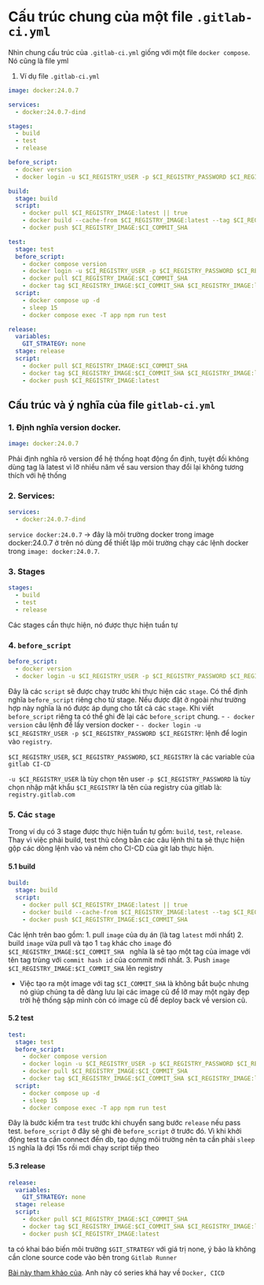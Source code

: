 # Cấu trúc chung của một file `.gitlab-ci.yml`

Nhìn chung cấu trúc của    `.gitlab-ci.yml` giống với một file `docker compose`. Nó cũng là file yml

1. Ví dụ file `.gitlab-ci.yml`

```yml
image: docker:24.0.7

services:
  - docker:24.0.7-dind

stages:
  - build
  - test
  - release

before_script:
  - docker version
  - docker login -u $CI_REGISTRY_USER -p $CI_REGISTRY_PASSWORD $CI_REGISTRY

build:
  stage: build
  script:
    - docker pull $CI_REGISTRY_IMAGE:latest || true
    - docker build --cache-from $CI_REGISTRY_IMAGE:latest --tag $CI_REGISTRY_IMAGE:$CI_COMMIT_SHA .
    - docker push $CI_REGISTRY_IMAGE:$CI_COMMIT_SHA

test:
  stage: test
  before_script:
    - docker compose version
    - docker login -u $CI_REGISTRY_USER -p $CI_REGISTRY_PASSWORD $CI_REGISTRY
    - docker pull $CI_REGISTRY_IMAGE:$CI_COMMIT_SHA
    - docker tag $CI_REGISTRY_IMAGE:$CI_COMMIT_SHA $CI_REGISTRY_IMAGE:latest
  script:
    - docker compose up -d
    - sleep 15
    - docker compose exec -T app npm run test

release:
  variables:
    GIT_STRATEGY: none
  stage: release
  script:
    - docker pull $CI_REGISTRY_IMAGE:$CI_COMMIT_SHA
    - docker tag $CI_REGISTRY_IMAGE:$CI_COMMIT_SHA $CI_REGISTRY_IMAGE:latest
    - docker push $CI_REGISTRY_IMAGE:latest
```

## Cấu trúc và ý nghĩa của file `gitlab-ci.yml`

### 1. Định nghĩa version docker.
```yml
image: docker:24.0.7
```
Phải định nghĩa rõ version để hệ thống hoạt động ổn định, tuyệt đối không dùng tag là latest vì lỡ nhiều năm về sau version thay đổi lại không tương thích với hệ thống
### 2. Services:
```yml
services:
  - docker:24.0.7-dind
```
`service docker:24.0.7` -> đây là môi trường docker trong image docker:24.0.7 ở trên nó dùng để thiết lập môi trường chạy các lệnh docker trong  `image: docker:24.0.7`.
### 3. Stages
```yml
stages:
  - build
  - test
  - release
```  
Các stages cần thực hiện, nó được thực hiện tuần tự

###  4. `before_script`
```yml
before_script:
  - docker version
  - docker login -u $CI_REGISTRY_USER -p $CI_REGISTRY_PASSWORD $CI_REGISTRY
```
Đây là các `script` sẽ được chạy trước khi thực hiện các `stage`. Có thể định nghĩa `before_script` riêng cho từ stage. Nếu được đặt ở ngoài như trường hợp này nghĩa là nó được áp dụng cho tất cả các `stage`. Khi viết `before_script` riêng ta có thể ghi đè lại các `before_script` chung.
    - `- docker version` câu lệnh để lấy version docker
    - `- docker login -u $CI_REGISTRY_USER -p $CI_REGISTRY_PASSWORD $CI_REGISTRY`: lệnh để login vào `registry`. 

`$CI_REGISTRY_USER`, `$CI_REGISTRY_PASSWORD`, `$CI_REGISTRY` là các variable của `gitlab CI-CD`
    
`-u $CI_REGISTRY_USER` là tùy chọn tên user
`-p $CI_REGISTRY_PASSWORD` là tùy chọn nhập mật khẩu
`$CI_REGISTRY` là tên của registry của gitlab là: `registry.gitlab.com`

### 5. Các `stage`
Trong ví dụ có 3 stage được thực hiện tuần tự gồm: `build`, `test`, `release`. Thay vì việc phải build, test thủ công bằn các câu lệnh thì ta sẽ thực hiện gộp các dòng lệnh vào và ném cho CI-CD của git lab thực hiện.
#### 5.1 build
```yml
build:
  stage: build
  script:
    - docker pull $CI_REGISTRY_IMAGE:latest || true
    - docker build --cache-from $CI_REGISTRY_IMAGE:latest --tag $CI_REGISTRY_IMAGE:$CI_COMMIT_SHA .
    - docker push $CI_REGISTRY_IMAGE:$CI_COMMIT_SHA
```
Các lệnh trên bao gồm:
    1. pull `image` của dụ án (là tag `latest` mới nhất)
    2. build `image` vừa pull và tạo 1 `tag` khác cho `image` đó `$CI_REGISTRY_IMAGE:$CI_COMMIT_SHA ` nghĩa là sẽ tạo một tag của image với tên tag trùng với `commit hash id` của commit mới nhất.
    3. Push `image` `$CI_REGISTRY_IMAGE:$CI_COMMIT_SHA` lên registry
- Việc tạo ra một image với tag `$CI_COMMIT_SHA` là không bắt buộc nhưng nó giúp chúng ta dễ dàng lưu lại các image cũ để lỡ may một ngày đẹp trời hệ thống sập mình còn có image cũ để deploy back về version cũ.

#### 5.2 test
```yml 
test:
  stage: test
  before_script:
    - docker compose version
    - docker login -u $CI_REGISTRY_USER -p $CI_REGISTRY_PASSWORD $CI_REGISTRY
    - docker pull $CI_REGISTRY_IMAGE:$CI_COMMIT_SHA
    - docker tag $CI_REGISTRY_IMAGE:$CI_COMMIT_SHA $CI_REGISTRY_IMAGE:latest
  script:
    - docker compose up -d
    - sleep 15
    - docker compose exec -T app npm run test
```
Đây là bước kiểm tra `test` trước khi chuyển sang bước `release` nếu pass test.
`before_script` ở đây sẽ ghi đè `before_script` ở trước đó.
Vì khi khởi động test ta cần connect đến db, tạo dựng môi trường nên ta cần phải `sleep 15` nghĩa là đợi 15s rồi mới chạy script tiếp theo


#### 5.3 release
```yml
release:
  variables:
    GIT_STRATEGY: none
  stage: release
  script:
    - docker pull $CI_REGISTRY_IMAGE:$CI_COMMIT_SHA
    - docker tag $CI_REGISTRY_IMAGE:$CI_COMMIT_SHA $CI_REGISTRY_IMAGE:latest
    - docker push $CI_REGISTRY_IMAGE:latest
```
ta có khai báo biến môi trường `$GIT_STRATEGY` với giá trị none, ý bảo là không cần clone source code vào bên trong `Gitlab Runner`

[Bài này tham khảo của](https://viblo.asia/p/automation-test-voi-docker-va-gitlab-ci-yMnKMv2DZ7P). Anh này có series khá hay về  `Docker, CICD`